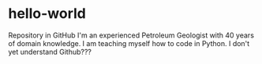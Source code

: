 # hello-world
Repository in GitHub
I'm an experienced Petroleum Geologist with 40 years of domain knowledge. I am teaching myself how to code in Python.
I don't yet understand Github???
